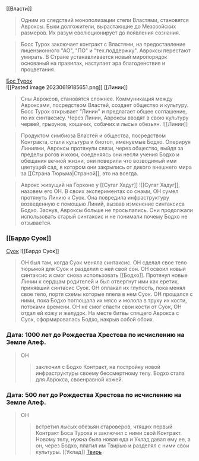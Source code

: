 
[[Власти]]
>Одним из следствий монополизации степи Властями, становятся Авроксы. Быки долгожители, вырастающие до Мезозойских размеров. Их разум еволюционирует до появления сознания. 

>Босс Турох заключает контракт с Властями, на предоставление лицензионного "АО", "ПО" и "тех.поддержку". Авроксы перестают умирать. В Стране устанавливается новый миропорядок основаный на правилах, наступает эра благоденствия и процветания.

[Бос Турох](https://pathologic.fandom.com/wiki/Bos_Turokh)  
![[Pasted image 20230619185651.png]]
[[Линии]]
>Сны Авроксов, становятся сложнее. Коммуникация между Авроксами, посредством Властей, создает общество и культуру. Босс Турох открывает "Линии" и предлагает общее соглашение, по их синтаксису. Через Линии, Авроксы вводят в свою культуру червей, грызунов, кошачих, собачих и лысых обезьян.
![[Линии]]

>Продуктом симбиоза Властей и общества, посредством Контракта, стали культура и биотоп, именуемые Бодхо. Оперируя Линиями, Авроксы протянули связи, через общество, выйдя за пределы рогов и кожи, соеденяясь они несли учения Бодхо и обещания вечной жизни, они поверили что возводимый ими цветущий сад, в котором они закрылись от дикого внешнего мира за [[Страна Тюрьма|Страной]], это на всегда. 

>Аврокс живущий на Горхоне у [[Сугаг Хадуг]] ![[Сугаг Хадуг]], назовем его ОН. В своих экспериментах со снами, ОН сумел протянуть Линию к  Суок. Она повредила инфраструктуру возведенную с помощью Линий, вызвав изменение синтаксиса Бодхо. Заснув, Авроксы больше не просыпались. Они продолжали использовать старый синтаксис и не понимали почему Бодхо не отзывается.

### [[Бардо Суок]] 
[Суок](https://pathologic.fandom.com/wiki/Suok) ![[Бардо Суок]]
>ОН был там, когда Суок меняла синтаксис. ОН сделал свое тело тюрьмой для Суок и разделил с ней свой сон. ОН освоил новый синтаксис и смог снова использовать [[Бодхо]]. Протянул новые Линии к сердцам родителей и был отвергнут ими как еретик, принявший синтасис Суок. 
>ОН оплакал их глупость, пока менял свое тело, портя схемы которые плела в нем Суок. 
>ОН прощался с ними, пока Бодхо поглощала их мясо и молола в труху их кости, потоками времени. 
>ОН не смог спасти свои кости от Суок, ОН отдал ей кожу и желудок. На месте битвы спящего Аврокса с Суок, сформировалась Бодхо, накрыв собой обоих.

### Дата: 1000 лет до Рождества Хрестова по исчислению на Земле Алеф.
>ОН
>>заключил с Бодхо Контракт, на постройку новой инфраструктуры своему беcсмертному телу. Бодхо стала для Аврокса, своенравной кожей.

### Дата: 500 лет до Рождества Хрестова по исчислению на Земле Алеф.
>ОН
>>встретил лысых обезьян староверов, чтящих первый Контракт Боса Туроха и заключил с ними свой Контракт. Новому телу, нужна была новая еда и Уклад давал ему ее, а он, через Бодхо, платил им Твирью и разделял с ними свои культуры.
[[Уклад]]
[Твирь](https://pathologic.fandom.com/ru/wiki/%D0%A2%D1%80%D0%B0%D0%B2%D1%8B)